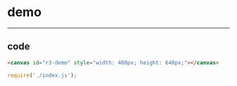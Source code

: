 # demo

-----

## code

```html
<canvas id="r3-demo" style="width: 480px; height: 640px;"></canvas>
```

```js
require('./index.js');

```

